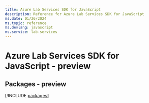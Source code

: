 ```yaml
---
title: Azure Lab Services SDK for JavaScript
description: Reference for Azure Lab Services SDK for JavaScript
ms.date: 01/26/2024
ms.topic: reference
ms.devlang: javascript
ms.service: lab-services
---
```

# Azure Lab Services SDK for JavaScript - preview
## Packages - preview
[!INCLUDE [packages](lab-services-index.md)]